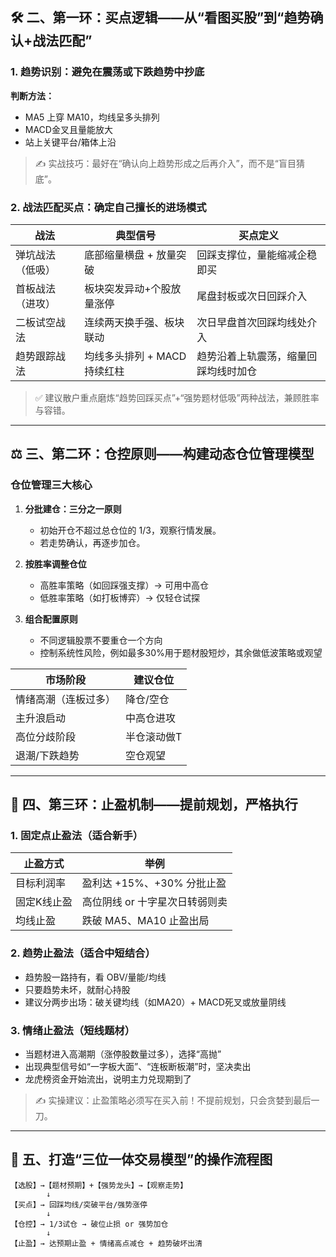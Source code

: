

## 🛠 二、第一环：买点逻辑——从“看图买股”到“趋势确认+战法匹配”

### 1. 趋势识别：避免在震荡或下跌趋势中抄底

**判断方法：**

- MA5 上穿 MA10，均线呈多头排列
- MACD金叉且量能放大
- 站上关键平台/箱体上沿

> ✍️ 实战技巧：最好在“确认向上趋势形成之后再介入”，而不是“盲目猜底”。

### 2. 战法匹配买点：确定自己擅长的进场模式

| 战法           | 典型信号                     | 买点定义                                 |
| -------------- | ---------------------------- | ---------------------------------------- |
| 弹坑战法（低吸） | 底部缩量横盘 + 放量突破       | 回踩支撑位，量能缩减企稳即买              |
| 首板战法（进攻） | 板块突发异动+个股放量涨停     | 尾盘封板或次日回踩介入                    |
| 二板试空战法     | 连续两天换手强、板块联动      | 次日早盘首次回踩均线处介入                |
| 趋势跟踪战法     | 均线多头排列 + MACD持续红柱   | 趋势沿着上轨震荡，缩量回踩均线时加仓      |

> ✅ 建议散户重点磨炼“趋势回踩买点”+“强势题材低吸”两种战法，兼顾胜率与容错。

---

## ⚖️ 三、第二环：仓控原则——构建动态仓位管理模型

### 仓位管理三大核心

1. **分批建仓：三分之一原则**
   - 初始开仓不超过总仓位的 1/3，观察行情发展。
   - 若走势确认，再逐步加仓。

2. **按胜率调整仓位**
   - 高胜率策略（如回踩强支撑）→ 可用中高仓
   - 低胜率策略（如打板博弈）→ 仅轻仓试探

3. **组合配置原则**
   - 不同逻辑股票不要重仓一个方向
   - 控制系统性风险，例如最多30%用于题材股短炒，其余做低波策略或观望

| 市场阶段           | 建议仓位         |
| ------------------ | ---------------- |
| 情绪高潮（连板过多） | 降仓/空仓        |
| 主升浪启动         | 中高仓进攻       |
| 高位分歧阶段       | 半仓滚动做T      |
| 退潮/下跌趋势      | 空仓观望         |

---

## 🧨 四、第三环：止盈机制——提前规划，严格执行

### 1. 固定点止盈法（适合新手）

| 止盈方式         | 举例                                  |
| ---------------- | ------------------------------------- |
| 目标利润率       | 盈利达 +15%、+30% 分批止盈            |
| 固定K线止盈      | 高位阴线 or 十字星次日转弱则卖         |
| 均线止盈         | 跌破 MA5、MA10 止盈出局               |

### 2. 趋势止盈法（适合中短结合）

- 趋势股一路持有，看 OBV/量能/均线
- 只要趋势未坏，就耐心持股
- 建议分两步出场：破关键均线（如MA20）+ MACD死叉或放量阴线

### 3. 情绪止盈法（短线题材）

- 当题材进入高潮期（涨停股数量过多），选择“高抛”
- 出现典型信号如“一字板大面”、“连板断板潮”时，坚决卖出
- 龙虎榜资金开始流出，说明主力兑现期到了

> ✍️ 实操建议：止盈策略必须写在买入前！不提前规划，只会贪婪到最后一刀。

---

## 🧱 五、打造“三位一体交易模型”的操作流程图

```
【选股】→【题材预期】+【强势龙头】→【观察走势】
        ↓
【买点】→ 回踩均线/突破平台/强势涨停
        ↓
【仓控】→ 1/3试仓 → 破位止损 or 强势加仓
        ↓
【止盈】→ 达预期止盈 + 情绪高点减仓 + 趋势破坏出清
```
